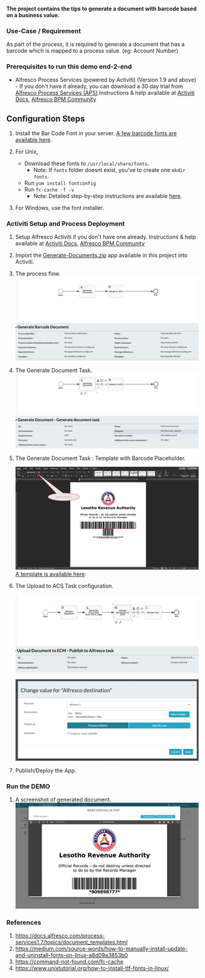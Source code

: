 #### The project contains the tips  to generate a document with barcode based on a business value.

### Use-Case / Requirement
As part of the process, it is required to generate a document that has a barcode which is mapped to a process value. (eg: Account Number)

### Prerequisites to run this demo end-2-end

* Alfresco Process Services (powered by Activiti) (Version 1.9 and above) - If you don't have it already, you can download a 30 day trial from [Alfresco Process Services (APS)](https://www.alfresco.com/products/business-process-management/alfresco-activiti).Instructions & help available at [Activiti Docs](http://docs.alfresco.com/activiti/docs/), [Alfresco BPM Community](https://community.alfresco.com/community/bpm)


## Configuration Steps
1. Install the Bar Code Font in your server.
   [A few barcode fonts are available here](assets/fonts).
   
2. For Unix, 
   - Download these fonts to `/usr/local/share/fonts`. 
      - Note: If `fonts` folder doesnt exist, you've to create one `mkdir fonts`.
   - Run `yum install fontconfig` 
   - Run `fc-cache -f -v`
     - Note: Detailed step-by-step instructions are available [here](https://medium.com/source-words/how-to-manually-install-update-and-uninstall-fonts-on-linux-a8d09a3853b0).
   
3. For Windows, use the font installer.

### Activiti Setup and Process Deployment
1. Setup Alfresco Activiti if you don't have one already. Instructions & help available at [Activiti Docs](http://docs.alfresco.com/activiti/docs/), [Alfresco BPM Community](https://community.alfresco.com/community/bpm)
   
2. Import the [Generate-Documents.zip](Generate-Documents.zip) app available in this project into Activiti.
   
3. The process flow.  ![Process-Flow](assets/1.png)
   
4. The Generate Document Task. ![Generate-Document-Task](assets/2.png)
   
5. The Generate Document Task : Template with Barcode Placeholder. 

   ![Generate-Document-Task-Custom-Template](assets/3.png)
[A template is available here](assets/Generate-Doc-Template.docx):

6. The Upload to ACS Task configuration. 
   
   ![Upload-To-ACS-Task](assets/Upload-To-ACS-Task.png)

   ![Upload-To-ACS-Task-Configuration](assets/Upload-To-ACS-Task-Configuration.png)

7.  Publish/Deploy the App.


### Run the DEMO
1. A screenshot of generated document.
   ![Generate-Doc-Screenshot](assets/4.png)


### References
1. https://docs.alfresco.com/process-services1.7/topics/document_templates.html
2. https://medium.com/source-words/how-to-manually-install-update-and-uninstall-fonts-on-linux-a8d09a3853b0
3. https://command-not-found.com/fc-cache
4. https://www.unixtutorial.org/how-to-install-ttf-fonts-in-linux/